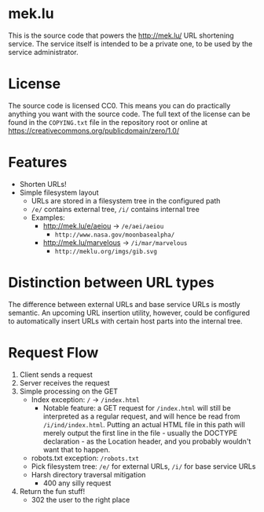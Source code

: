 mek.lu
====

This is the source code that powers the http://mek.lu/ URL shortening
service. The service itself is intended to be a private one, to be used
by the service administrator.

License
====

The source code is licensed CC0. This means you can do practically anything
you want with the source code. The full text of the license can be found in
the `COPYING.txt` file in the repository root or online at
https://creativecommons.org/publicdomain/zero/1.0/

Features
====

* Shorten URLs!
* Simple filesystem layout
    * URLs are stored in a filesystem tree in the configured path
    * `/e/` contains external tree, `/i/` contains internal tree
    * Examples:
        * http://mek.lu/e/aeiou -> `/e/aei/aeiou`
            * `http://www.nasa.gov/moonbasealpha/`
        * http://mek.lu/marvelous -> `/i/mar/marvelous`
            * `http://meklu.org/imgs/gib.svg`

Distinction between URL types
====

The difference between external URLs and base service URLs is mostly
semantic. An upcoming URL insertion utility, however, could be configured
to automatically insert URLs with certain host parts into the internal
tree.

Request Flow
====

1. Client sends a request
2. Server receives the request
3. Simple processing on the GET
    * Index exception: `/` -> `/index.html`
        * Notable feature: a GET request for `/index.html` will still be
          interpreted as a regular request, and will hence be read from
          `/i/ind/index.html`. Putting an actual HTML file in this path
          will merely output the first line in the file - usually the
          DOCTYPE declaration - as the Location header, and you probably
          wouldn't want that to happen.
    * robots.txt exception: `/robots.txt`
    * Pick filesystem tree: `/e/` for external URLs, `/i/` for base
      service URLs
    * Harsh directory traversal mitigation
        * 400 any silly request
4. Return the fun stuff!
   * 302 the user to the right place
